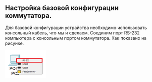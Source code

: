 ## Настройка базовой конфигурации коммутатора.

Для базовой конфигурации устрайства необходимо использовать консольный кабель, что мы и сделаем. Соединим порт RS-232 компьютера  с консольным портом  коммутатора. Как показано на рисунке.

![RS-232](https://github.com/devops-user/otus/blob/main/homeworks/homework_02/images/PC_RS-232.png)
